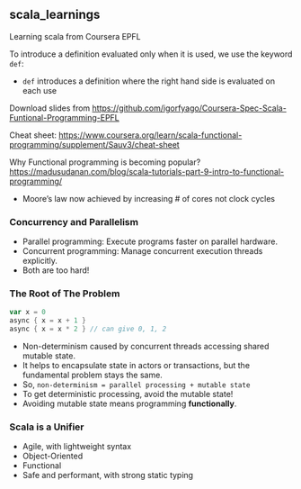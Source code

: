 ## scala_learnings

Learning scala from Coursera EPFL


To introduce a definition evaluated only when it is used, we use the keyword `def`: 
* `def` introduces a definition where the right hand side is evaluated on each use

Download slides from https://github.com/igorfyago/Coursera-Spec-Scala-Funtional-Programming-EPFL

Cheat sheet: https://www.coursera.org/learn/scala-functional-programming/supplement/Sauv3/cheat-sheet

Why Functional programming is becoming popular? https://madusudanan.com/blog/scala-tutorials-part-9-intro-to-functional-programming/
* Moore’s law now achieved by increasing # of cores not clock cycles

### Concurrency and Parallelism 
* Parallel programming: Execute programs faster on parallel hardware. 
* Concurrent programming: Manage concurrent execution threads explicitly. 
* Both are too hard!


### The Root of The Problem 

```scala
var x = 0 
async { x = x + 1 } 
async { x = x * 2 } // can give 0, 1, 2
```

* Non-determinism caused by concurrent threads accessing shared mutable state. 
* It helps to encapsulate state in actors or transactions, but the fundamental problem stays the same. 
* So, `non-determinism = parallel processing + mutable state`
* To get deterministic processing, avoid the mutable state! 
* Avoiding mutable state means programming **functionally**. 


### Scala is a Unifier 
* Agile, with lightweight syntax 
* Object-Oriented
* Functional 
* Safe and performant, with strong static typing
